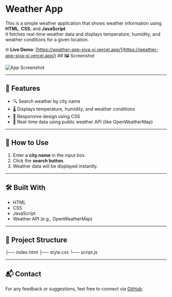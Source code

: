 # Weather App

This is a simple weather application that shows weather information using **HTML**, **CSS**, and **JavaScript**.  
It fetches real-time weather data and displays temperature, humidity, and weather conditions for a given location.

🌐 **Live Demo**: [https://weather-app-siva-xi.vercel.app/](https://weather-app-siva-xi.vercel.app/)
    ## 🖼️ Screenshot

  ![App Screenshot]()


---

## 📌 Features

- 🔍 Search weather by city name
- 🌡️ Displays temperature, humidity, and weather conditions
- 🎨 Responsive design using CSS
- 🔄 Real-time data using public weather API (like OpenWeatherMap)

---

## 🚀 How to Use

1. Enter a **city name** in the input box.
2. Click the **search button**.
3. Weather data will be displayed instantly.

---

## 🛠️ Built With

- HTML
- CSS
- JavaScript
- Weather API (e.g., OpenWeatherMap)

---

## 📁 Project Structure
├── index.html
├── style.css
└── script.js


---

## 📬 Contact

For any feedback or suggestions, feel free to connect via [GitHub](https://github.com/siva1511).

